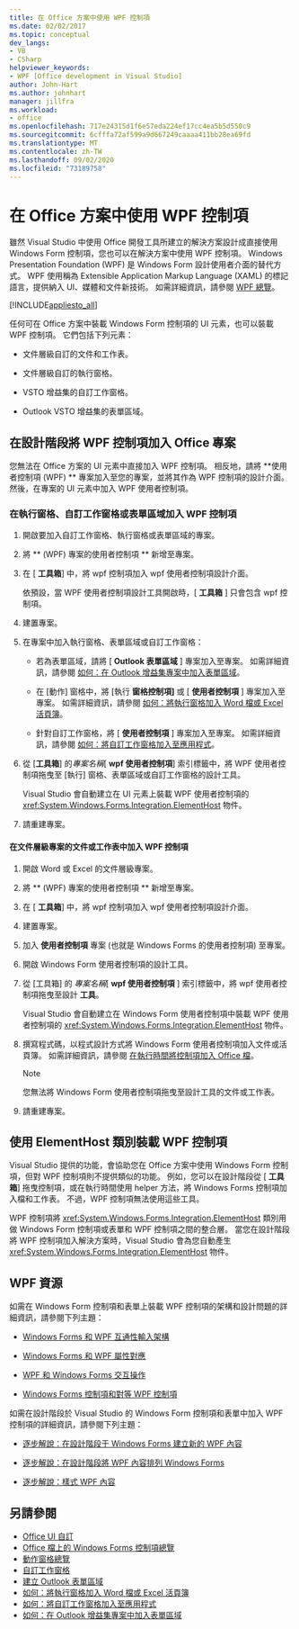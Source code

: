 ```yaml
---
title: 在 Office 方案中使用 WPF 控制項
ms.date: 02/02/2017
ms.topic: conceptual
dev_langs:
- VB
- CSharp
helpviewer_keywords:
- WPF [Office development in Visual Studio]
author: John-Hart
ms.author: johnhart
manager: jillfra
ms.workload:
- office
ms.openlocfilehash: 717e24315d1f6e57eda224ef17cc4ea5b5d550c9
ms.sourcegitcommit: 6cfffa72af599a9d667249caaaa411bb28ea69fd
ms.translationtype: MT
ms.contentlocale: zh-TW
ms.lasthandoff: 09/02/2020
ms.locfileid: "73189758"
---
```

# <a name="use-wpf-controls-in-office-solutions"></a>在 Office 方案中使用 WPF 控制項

雖然 Visual Studio 中使用 Office 開發工具所建立的解決方案設計成直接使用 Windows Form 控制項，您也可以在解決方案中使用 WPF 控制項。 Windows Presentation Foundation (WPF) 是 Windows Form 設計使用者介面的替代方式。 WPF 使用稱為 Extensible Application Markup Language (XAML) 的標記語言，提供納入 UI、媒體和文件新技術。 如需詳細資訊，請參閱 [WPF 總覽](/dotnet/framework/wpf/introduction-to-wpf)。

[!INCLUDE[appliesto_all](../vsto/includes/appliesto-all-md.md)]

任何可在 Office 方案中裝載 Windows Form 控制項的 UI 元素，也可以裝載 WPF 控制項。 它們包括下列元素：

- 文件層級自訂的文件和工作表。

- 文件層級自訂的執行窗格。

- VSTO 增益集的自訂工作窗格。

- Outlook VSTO 增益集的表單區域。

## <a name="add-wpf-controls-to-office-projects-at-design-time"></a>在設計階段將 WPF 控制項加入 Office 專案

您無法在 Office 方案的 UI 元素中直接加入 WPF 控制項。 相反地，請將 **使用者控制項 (WPF) ** 專案加入至您的專案，並將其作為 WPF 控制項的設計介面。 然後，在專案的 UI 元素中加入 WPF 使用者控制項。

### <a name="to-add-wpf-controls-to-an-actions-pane-custom-task-pane-or-form-region"></a>在執行窗格、自訂工作窗格或表單區域加入 WPF 控制項

1. 開啟要加入自訂工作窗格、執行窗格或表單區域的專案。

2. 將 ** (WPF) 專案的使用者控制項 ** 新增至專案。

3. 在 [ **工具箱**] 中，將 wpf 控制項加入 wpf 使用者控制項設計介面。

     依預設，當 WPF 使用者控制項設計工具開啟時，[ **工具箱** ] 只會包含 wpf 控制項。

4. 建置專案。

5. 在專案中加入執行窗格、表單區域或自訂工作窗格：

    - 若為表單區域，請將 [ **Outlook 表單區域** ] 專案加入至專案。 如需詳細資訊，請參閱 [如何：在 Outlook 增益集專案中加入表單區域](../vsto/how-to-add-a-form-region-to-an-outlook-add-in-project.md)。

    - 在 [動作] 窗格中，將 [執行 **窗格控制項]** 或 [ **使用者控制項** ] 專案加入至專案。 如需詳細資訊，請參閱 [如何：將執行窗格加入 Word 檔或 Excel 活頁簿](../vsto/how-to-add-an-actions-pane-to-word-documents-or-excel-workbooks.md)。

    - 針對自訂工作窗格，將 [ **使用者控制項** ] 專案加入至專案。 如需詳細資訊，請參閱 [如何：將自訂工作窗格加入至應用程式](../vsto/how-to-add-a-custom-task-pane-to-an-application.md)。

6. 從 [**工具箱**] 的*專案名稱*[ **wpf 使用者控制項**] 索引標籤中，將 WPF 使用者控制項拖曳至 [執行] 窗格、表單區域或自訂工作窗格的設計工具。

     Visual Studio 會自動建立在 UI 元素上裝載 WPF 使用者控制項的 <xref:System.Windows.Forms.Integration.ElementHost> 物件。

7. 請重建專案。

#### <a name="to-add-wpf-controls-to-a-document-or-worksheet-in-a-document-level-project"></a>在文件層級專案的文件或工作表中加入 WPF 控制項

1. 開啟 Word 或 Excel 的文件層級專案。

2. 將 ** (WPF) 專案的使用者控制項 ** 新增至專案。

3. 在 [ **工具箱**] 中，將 wpf 控制項加入 wpf 使用者控制項設計介面。

4. 建置專案。

5. 加入 **使用者控制項** 專案 (也就是 Windows Forms 的使用者控制項) 至專案。

6. 開啟 Windows Form 使用者控制項的設計工具。

7. 從 [工具箱] 的 *專案名稱*[ **wpf 使用者控制項** ] 索引標籤中，將 wpf 使用者控制項拖曳至設計 **工具**。

     Visual Studio 會自動建立在 Windows Form 使用者控制項中裝載 WPF 使用者控制項的 <xref:System.Windows.Forms.Integration.ElementHost> 物件。

8. 撰寫程式碼，以程式設計方式將 Windows Form 使用者控制項加入文件或活頁簿。 如需詳細資訊，請參閱 [在執行時間將控制項加入 Office 檔](../vsto/adding-controls-to-office-documents-at-run-time.md)。

    > [!NOTE]
    > 您無法將 Windows Form 使用者控制項拖曳至設計工具的文件或工作表。

9. 請重建專案。

## <a name="host-wpf-controls-by-using-the-elementhost-class"></a>使用 ElementHost 類別裝載 WPF 控制項

Visual Studio 提供的功能，會協助您在 Office 方案中使用 Windows Form 控制項，但對 WPF 控制項則不提供類似的功能。 例如，您可以在設計階段從 [ **工具箱**] 拖曳控制項，或在執行時間使用 helper 方法，將 Windows Forms 控制項加入檔和工作表。 不過，WPF 控制項無法使用這些工具。

WPF 控制項將 <xref:System.Windows.Forms.Integration.ElementHost> 類別用做 Windows Form 控制項或表單和 WPF 控制項之間的整合層。 當您在設計階段將 WPF 控制項加入解決方案時，Visual Studio 會為您自動產生 <xref:System.Windows.Forms.Integration.ElementHost> 物件。

## <a name="wpf-resources"></a>WPF 資源

如需在 Windows Form 控制項和表單上裝載 WPF 控制項的架構和設計問題的詳細資訊，請參閱下列主題：

- [Windows Forms 和 WPF 互通性輸入架構](/dotnet/framework/wpf/advanced/windows-forms-and-wpf-interoperability-input-architecture)

- [Windows Forms 和 WPF 屬性對應](/dotnet/framework/wpf/advanced/windows-forms-and-wpf-property-mapping)

- [WPF 和 Windows Forms 交互操作](/dotnet/framework/wpf/advanced/wpf-and-windows-forms-interoperation)

- [Windows Forms 控制項和對等 WPF 控制項](/dotnet/framework/wpf/advanced/windows-forms-controls-and-equivalent-wpf-controls)

如需在設計階段於 Visual Studio 的 Windows Form 控制項和表單中加入 WPF 控制項的詳細資訊，請參閱下列主題：

- [逐步解說：在設計階段于 Windows Forms 建立新的 WPF 內容](/dotnet/framework/winforms/advanced/walkthrough-creating-new-wpf-content-on-windows-forms-at-design-time)

- [逐步解說：在設計階段將 WPF 內容排列 Windows Forms](/dotnet/framework/winforms/advanced/walkthrough-arranging-wpf-content-on-windows-forms-at-design-time)

- [逐步解說：樣式 WPF 內容](/dotnet/framework/winforms/advanced/walkthrough-styling-wpf-content)

## <a name="see-also"></a>另請參閱

- [Office UI 自訂](../vsto/office-ui-customization.md)
- [Office 檔上的 Windows Forms 控制項總覽](../vsto/windows-forms-controls-on-office-documents-overview.md)
- [動作窗格總覽](../vsto/actions-pane-overview.md)
- [自訂工作窗格](../vsto/custom-task-panes.md)
- [建立 Outlook 表單區域](../vsto/creating-outlook-form-regions.md)
- [如何：將執行窗格加入 Word 檔或 Excel 活頁簿](../vsto/how-to-add-an-actions-pane-to-word-documents-or-excel-workbooks.md)
- [如何：將自訂工作窗格加入至應用程式](../vsto/how-to-add-a-custom-task-pane-to-an-application.md)
- [如何：在 Outlook 增益集專案中加入表單區域](../vsto/how-to-add-a-form-region-to-an-outlook-add-in-project.md)
